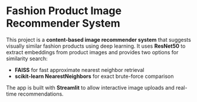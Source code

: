 # Fashion Product Image Recommender System

This project is a **content-based image recommender system** that suggests visually similar fashion products using deep learning. It uses **ResNet50** to extract embeddings from product images and provides two options for similarity search:

- **FAISS** for fast approximate nearest neighbor retrieval
- **scikit-learn NearestNeighbors** for exact brute-force comparison

The app is built with **Streamlit** to allow interactive image uploads and real-time recommendations.
